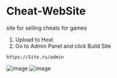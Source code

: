 # Cheat-WebSite
site for selling cheats for games

1. Upload to Host
2. Go to Admin Panel and click Build Site

```https://Site.ru/admin```

![image](https://github.com/user-attachments/assets/8a4828c8-4c4e-43f3-8e8d-a84ca1e23f31)
![image](https://github.com/user-attachments/assets/fe4b73cb-329b-40d6-b5be-93f73e708657)

